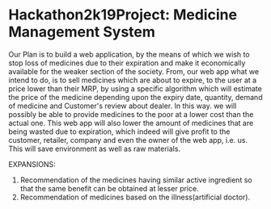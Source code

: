 # Hackathon2k19Project: Medicine Management System

Our Plan is to build a web application, by the means of which we wish to stop loss of medicines due to their expiration and make it economically available for the weaker section of the society.
From, our web app what we intend to do, is to sell medicines which are about to expire, to the user at a price lower than their MRP, by using a specific algorithm which will estimate the price of the medicine depending upon the expiry date, quantity, demand of medicine and Customer's review about dealer. 
In this way. we will possibly be able to provide medicines to the poor at a lower cost than the actual one. 
This web app will also lower the amount of medicines that are being wasted due to expiration, which indeed will give profit to the customer, retailer, company and even the owner of the web app, i.e. us.
This will save environment as well as raw materials.

EXPANSIONS:
1) Recommendation of the medicines having similar active ingredient so that the same benefit can be obtained at lesser price.
2) Recommendation of medicines based on the illness(artificial doctor).
